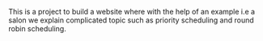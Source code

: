 This is a project to build a website where with the help of an example i.e a salon we explain complicated topic such as priority scheduling and round robin scheduling.
